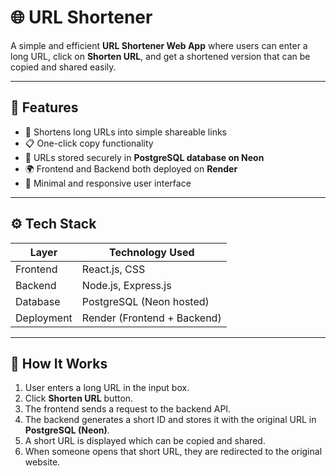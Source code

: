 # 🌐 URL Shortener

A simple and efficient **URL Shortener Web App** where users can enter a long URL, click on **Shorten URL**, and get a shortened version that can be copied and shared easily.

---

## 📌 Features

- 🔗 Shortens long URLs into simple shareable links  
- 📋 One-click copy functionality  
- 💾 URLs stored securely in **PostgreSQL database on Neon**  
- 🌍 Frontend and Backend both deployed on **Render**  
- 🎨 Minimal and responsive user interface  

---

## ⚙️ Tech Stack

| Layer     | Technology Used               |
|-----------|-------------------------------|
| Frontend  | React.js, CSS                |
| Backend   | Node.js, Express.js          |
| Database  | PostgreSQL (Neon hosted)     |
| Deployment| Render (Frontend + Backend)  |

---

## 📖 How It Works

1. User enters a long URL in the input box.  
2. Click **Shorten URL** button.  
3. The frontend sends a request to the backend API.  
4. The backend generates a short ID and stores it with the original URL in **PostgreSQL (Neon)**.  
5. A short URL is displayed which can be copied and shared.  
6. When someone opens that short URL, they are redirected to the original website.
